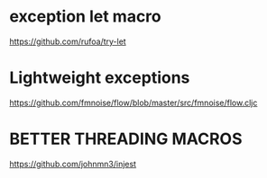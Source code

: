 

# exception let macro
https://github.com/rufoa/try-let

# Lightweight exceptions
https://github.com/fmnoise/flow/blob/master/src/fmnoise/flow.cljc

# BETTER THREADING MACROS
https://github.com/johnmn3/injest   
